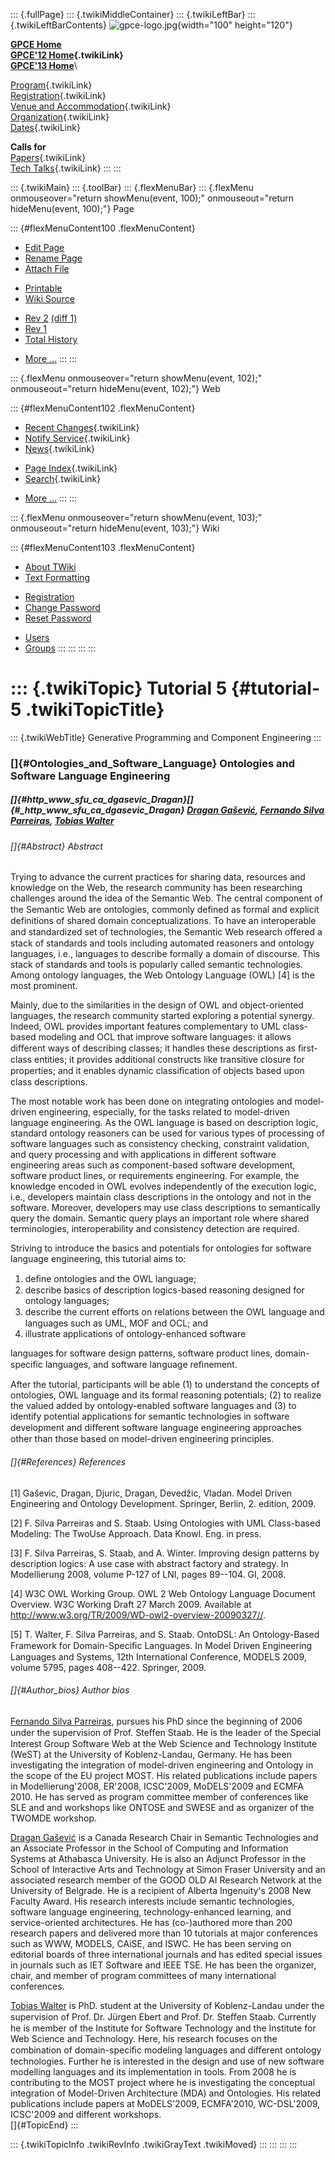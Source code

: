::: {.fullPage}
::: {.twikiMiddleContainer}
::: {.twikiLeftBar}
::: {.twikiLeftBarContents}
![gpce-logo.jpg](../pub/GPCE12/WebLeftBar/gpce-logo.jpg){width="100"
height="120"}

**[GPCE Home](http://program-transformation.org/Gpce)**\
**[GPCE\'12 Home](WebHome){.twikiLink}**\
**[GPCE\'13 Home](http://program-transformation.org/GPCE13/WebHome)**\

[Program](ConferenceProgram){.twikiLink}\
[Registration](GpceRegistration){.twikiLink}\
[Venue and Accommodation](VenueAccomodation){.twikiLink}\
[Organization](ConferenceOrganization){.twikiLink}\
[Dates](ImportantDates){.twikiLink}

**Calls for**\
[Papers](CallForPapers){.twikiLink}\
[Tech Talks](CallForTechTalks){.twikiLink}
:::
:::

::: {.twikiMain}
::: {.toolBar}
::: {.flexMenuBar}
::: {.flexMenu onmouseover="return showMenu(event, 100);" onmouseout="return hideMenu(event, 100);"}
Page

::: {#flexMenuContent100 .flexMenuContent}
-   [Edit
    Page](http://www.program-transformation.org/edit/GPCE12/Tutorial5OntologiesAndSE?t=1536828835)
-   [Rename
    Page](http://www.program-transformation.org/rename/GPCE12/Tutorial5OntologiesAndSE)
-   [Attach
    File](http://www.program-transformation.org/attach/GPCE12/Tutorial5OntologiesAndSE)

<!-- -->

-   [Printable](http://www.program-transformation.org/view/GPCE12/Tutorial5OntologiesAndSE?skin=print.pattern)
-   [Wiki
    Source](http://www.program-transformation.org/view/GPCE12/Tutorial5OntologiesAndSE?skin=text&raw=on&contenttype=text/plain)

<!-- -->

-   [Rev
    2](http://www.program-transformation.org/view/GPCE12/Tutorial5OntologiesAndSE?rev=1.2)
    [(diff 1)](http://www.program-transformation.org/rdiff/GPCE12/Tutorial5OntologiesAndSE?rev1=1.2&rev2=1.1)
-   [Rev
    1](http://www.program-transformation.org/view/GPCE12/Tutorial5OntologiesAndSE?rev=1.1)
-   [Total
    History](http://www.program-transformation.org/rdiff/GPCE12/Tutorial5OntologiesAndSE)

<!-- -->

-   [More
    \...](http://www.program-transformation.org/oops/GPCE12/Tutorial5OntologiesAndSE?template=oopsmore&param1=1.2&param2=1.2)
:::
:::

::: {.flexMenu onmouseover="return showMenu(event, 102);" onmouseout="return hideMenu(event, 102);"}
Web

::: {#flexMenuContent102 .flexMenuContent}
-   [Recent Changes](WebChanges){.twikiLink}
-   [Notify Service](WebNotify){.twikiLink}
-   [News](WebNews){.twikiLink}

<!-- -->

-   [Page Index](WebIndex){.twikiLink}
-   [Search](WebSearch){.twikiLink}

<!-- -->

-   [More
    \...](http://www.program-transformation.org/oops/GPCE12/Tutorial5OntologiesAndSE?template=oopsmore&param1=1.2&param2=1.2)
:::
:::

::: {.flexMenu onmouseover="return showMenu(event, 103);" onmouseout="return hideMenu(event, 103);"}
Wiki

::: {#flexMenuContent103 .flexMenuContent}
-   [About
    TWiki](http://www.program-transformation.org/view/TWiki/WebHome)
-   [Text
    Formatting](http://www.program-transformation.org/view/TWiki/TextFormattingRules)

<!-- -->

-   [Registration](http://www.program-transformation.org/view/TWiki/TWikiRegistration)
-   [Change
    Password](http://www.program-transformation.org/view/TWiki/ChangePassword)
-   [Reset
    Password](http://www.program-transformation.org/view/TWiki/ResetPassword)

<!-- -->

-   [Users](http://www.program-transformation.org/view/Main/TWikiUsers)
-   [Groups](http://www.program-transformation.org/view/Main/TWikiGroups)
:::
:::
:::
:::

::: {.twikiTopic}
Tutorial 5 {#tutorial-5 .twikiTopicTitle}
==========

::: {.twikiWebTitle}
Generative Programming and Component Engineering
:::

### []{#Ontologies_and_Software_Language} Ontologies and Software Language Engineering

##### []{#http_www_sfu_ca_dgasevic_Dragan}[]{#_http_www_sfu_ca_dgasevic_Dragan} [Dragan Gašević](http://www.sfu.ca/~dgasevic/), [Fernando Silva Parreiras](http://www.fernando.parreiras.nom.br/), [Tobias Walter](http://www.uni-koblenz-landau.de/koblenz/fb4/institute/IFI/AGStaab/Persons/tobias-walter/tobias-walter)

###### []{#Abstract} Abstract

Trying to advance the current practices for sharing data, resources and
knowledge on the Web, the research community has been researching
challenges around the idea of the Semantic Web. The central component of
the Semantic Web are ontologies, commonly deﬁned as formal and explicit
definitions of shared domain conceptualizations. To have an
interoperable and standardized set of technologies, the Semantic Web
research oﬀered a stack of standards and tools including automated
reasoners and ontology languages, i.e., languages to describe formally a
domain of discourse. This stack of standards and tools is popularly
called semantic technologies. Among ontology languages, the Web Ontology
Language (OWL) \[4\] is the most prominent.

Mainly, due to the similarities in the design of OWL and object-oriented
languages, the research community started exploring a potential synergy.
Indeed, OWL provides important features complementary to UML class-based
modeling and OCL that improve software languages: it allows diﬀerent
ways of describing classes; it handles these descriptions as ﬁrst-class
entities; it provides additional constructs like transitive closure for
properties; and it enables dynamic classiﬁcation of objects based upon
class descriptions.

The most notable work has been done on integrating ontologies and
model-driven engineering, especially, for the tasks related to
model-driven language engineering. As the OWL language is based on
description logic, standard ontology reasoners can be used for various
types of processing of software languages such as consistency checking,
constraint validation, and query processing and with applications in
different software engineering areas such as component-based software
development, software product lines, or requirements engineering. For
example, the knowledge encoded in OWL evolves independently of the
execution logic, i.e., developers maintain class descriptions in the
ontology and not in the software. Moreover, developers may use class
descriptions to semantically query the domain. Semantic query plays an
important role where shared terminologies, interoperability and
consistency detection are required.

Striving to introduce the basics and potentials for ontologies for
software language engineering, this tutorial aims to:

1.  deﬁne ontologies and the OWL language;
2.  describe basics of description logics-based reasoning designed for
    ontology languages;
3.  describe the current eﬀorts on relations between the OWL language
    and languages such as UML, MOF and OCL; and
4.  illustrate applications of ontology-enhanced software

languages for software design patterns, software product lines,
domain-speciﬁc languages, and software language reﬁnement.

After the tutorial, participants will be able (1) to understand the
concepts of ontologies, OWL language and its formal reasoning
potentials; (2) to realize the valued added by ontology-enabled software
languages and (3) to identify potential applications for semantic
technologies in software development and diﬀerent software language
engineering approaches other than those based on model-driven
engineering principles.

###### []{#References} References

\[1\] Gaševic, Dragan, Djuric, Dragan, Devedžic, Vladan. Model Driven
Engineering and Ontology Development. Springer, Berlin, 2. edition,
2009.

\[2\] F. Silva Parreiras and S. Staab. Using Ontologies with UML
Class-based Modeling: The TwoUse Approach. Data Knowl. Eng. in press.

\[3\] F. Silva Parreiras, S. Staab, and A. Winter. Improving design
patterns by description logics: A use case with abstract factory and
strategy. In Modellierung 2008, volume P-127 of LNI, pages 89--104. GI,
2008.

\[4\] W3C OWL Working Group. OWL 2 Web Ontology Language Document
Overview. W3C Working Draft 27 March 2009. Available at
<http://www.w3.org/TR/2009/WD-owl2-overview-20090327//>.

\[5\] T. Walter, F. Silva Parreiras, and S. Staab. OntoDSL: An
Ontology-Based Framework for Domain-Speciﬁc Languages. In Model Driven
Engineering Languages and Systems, 12th International Conference, MODELS
2009, volume 5795, pages 408--422. Springer, 2009.

###### []{#Author_bios} Author bios

[Fernando Silva Parreiras](http://www.fernando.parreiras.nom.br/),
pursues his PhD since the beginning of 2006 under the supervision of
Prof. Steﬀen Staab. He is the leader of the Special Interest Group
Software Web at the Web Science and Technology Institute (WeST) at the
University of Koblenz-Landau, Germany. He has been investigating the
integration of model-driven engineering and Ontology in the scope of the
EU project MOST. His related publications include papers in
Modellierung'2008, ER'2008, ICSC'2009, MoDELS'2009 and ECMFA 2010. He
has served as program committee member of conferences like SLE and and
workshops like ONTOSE and SWESE and as organizer of the TWOMDE workshop.

[Dragan Gašević](http://www.sfu.ca/~dgasevic/) is a Canada Research
Chair in Semantic Technologies and an Associate Professor in the School
of Computing and Information Systems at Athabasca University. He is also
an Adjunct Professor in the School of Interactive Arts and Technology at
Simon Fraser University and an associated research member of the GOOD
OLD AI Research Network at the University of Belgrade. He is a recipient
of Alberta Ingenuity's 2008 New Faculty Award. His research interests
include semantic technologies, software language engineering,
technology-enhanced learning, and service-oriented architectures. He has
(co-)authored more than 200 research papers and delivered more than 10
tutorials at major conferences such as WWW, MODELS, CAiSE, and ISWC. He
has been serving on editorial boards of three international journals and
has edited special issues in journals such as IET Software and IEEE TSE.
He has been the organizer, chair, and member of program committees of
many international conferences.

[Tobias
Walter](http://www.uni-koblenz-landau.de/koblenz/fb4/institute/IFI/AGStaab/Persons/tobias-walter/tobias-walter)
is PhD. student at the University of Koblenz-Landau under the
supervision of Prof. Dr. Jürgen Ebert and Prof. Dr. Steﬀen Staab.
Currently he is member of the Institute for Software Technology and the
Institute for Web Science and Technology. Here, his research focuses on
the combination of domain-speciﬁc modeling languages and diﬀerent
ontology technologies. Further he is interested in the design and use of
new software modelling languages and its implementation in tools. From
2008 he is contributing to the MOST project where he is investigating
the conceptual integration of Model-Driven Architecture (MDA) and
Ontologies. His related publications include papers at MoDELS'2009,
ECMFA'2010, WC-DSL'2009, ICSC'2009 and different workshops.\
[]{#TopicEnd}
:::

::: {.twikiTopicInfo .twikiRevInfo .twikiGrayText .twikiMoved}
:::
:::
:::
:::
